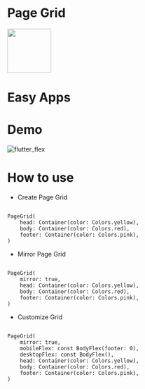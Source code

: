 # Page Grid

<img src="https://user-images.githubusercontent.com/62440911/160253683-3c3f9419-8347-40d7-89ad-85671a3872b3.png" width="100" height="100"> 
<h1>Easy Apps</h1>

# Demo

![flutter_flex](https://user-images.githubusercontent.com/62440911/160254118-f5bfc0f8-003b-432c-84a4-795eb27b5c2f.gif)

# How to use
- Create Page Grid
```

PageGrid(
    head: Container(color: Colors.yellow),
    body: Container(color: Colors.red),
    footer: Container(color: Colors.pink),
)

```

- Mirror Page Grid
```

PageGrid(
    mirror: true,
    head: Container(color: Colors.yellow),
    body: Container(color: Colors.red),
    footer: Container(color: Colors.pink),
)

```

- Customize Grid
```

PageGrid(
    mirror: true,
    mobileFlex: const BodyFlex(footer: 0),
    desktopFlex: const BodyFlex(),
    head: Container(color: Colors.yellow),
    body: Container(color: Colors.red),
    footer: Container(color: Colors.pink),
)

```
